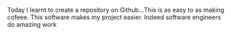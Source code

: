 Today I learnt to create a repository on Github...This is as easy to as making cofeee.
This software makes my project easier.
Indeed software engineers do amazing work
